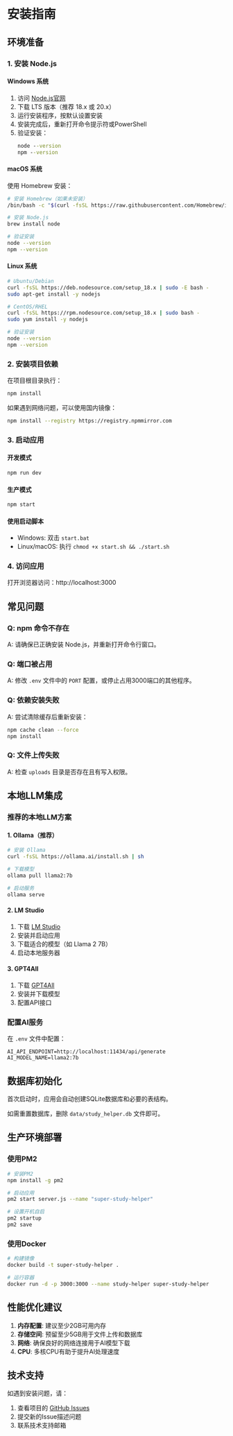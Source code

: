 # 安装指南

## 环境准备

### 1. 安装 Node.js

#### Windows 系统
1. 访问 [Node.js官网](https://nodejs.org/)
2. 下载 LTS 版本（推荐 18.x 或 20.x）
3. 运行安装程序，按默认设置安装
4. 安装完成后，重新打开命令提示符或PowerShell
5. 验证安装：
   ```cmd
   node --version
   npm --version
   ```

#### macOS 系统
使用 Homebrew 安装：
```bash
# 安装 Homebrew（如果未安装）
/bin/bash -c "$(curl -fsSL https://raw.githubusercontent.com/Homebrew/install/HEAD/install.sh)"

# 安装 Node.js
brew install node

# 验证安装
node --version
npm --version
```

#### Linux 系统
```bash
# Ubuntu/Debian
curl -fsSL https://deb.nodesource.com/setup_18.x | sudo -E bash -
sudo apt-get install -y nodejs

# CentOS/RHEL
curl -fsSL https://rpm.nodesource.com/setup_18.x | sudo bash -
sudo yum install -y nodejs

# 验证安装
node --version
npm --version
```

### 2. 安装项目依赖

在项目根目录执行：
```bash
npm install
```

如果遇到网络问题，可以使用国内镜像：
```bash
npm install --registry https://registry.npmmirror.com
```

### 3. 启动应用

#### 开发模式
```bash
npm run dev
```

#### 生产模式
```bash
npm start
```

#### 使用启动脚本
- Windows: 双击 `start.bat`
- Linux/macOS: 执行 `chmod +x start.sh && ./start.sh`

### 4. 访问应用

打开浏览器访问：http://localhost:3000

## 常见问题

### Q: npm 命令不存在
A: 请确保已正确安装 Node.js，并重新打开命令行窗口。

### Q: 端口被占用
A: 修改 `.env` 文件中的 `PORT` 配置，或停止占用3000端口的其他程序。

### Q: 依赖安装失败
A: 尝试清除缓存后重新安装：
```bash
npm cache clean --force
npm install
```

### Q: 文件上传失败
A: 检查 `uploads` 目录是否存在且有写入权限。

## 本地LLM集成

### 推荐的本地LLM方案

#### 1. Ollama（推荐）
```bash
# 安装 Ollama
curl -fsSL https://ollama.ai/install.sh | sh

# 下载模型
ollama pull llama2:7b

# 启动服务
ollama serve
```

#### 2. LM Studio
1. 下载 [LM Studio](https://lmstudio.ai/)
2. 安装并启动应用
3. 下载适合的模型（如 Llama 2 7B）
4. 启动本地服务器

#### 3. GPT4All
1. 下载 [GPT4All](https://gpt4all.io/)
2. 安装并下载模型
3. 配置API接口

### 配置AI服务

在 `.env` 文件中配置：
```env
AI_API_ENDPOINT=http://localhost:11434/api/generate
AI_MODEL_NAME=llama2:7b
```

## 数据库初始化

首次启动时，应用会自动创建SQLite数据库和必要的表结构。

如需重置数据库，删除 `data/study_helper.db` 文件即可。

## 生产环境部署

### 使用PM2
```bash
# 安装PM2
npm install -g pm2

# 启动应用
pm2 start server.js --name "super-study-helper"

# 设置开机自启
pm2 startup
pm2 save
```

### 使用Docker
```bash
# 构建镜像
docker build -t super-study-helper .

# 运行容器
docker run -d -p 3000:3000 --name study-helper super-study-helper
```

## 性能优化建议

1. **内存配置**: 建议至少2GB可用内存
2. **存储空间**: 预留至少5GB用于文件上传和数据库
3. **网络**: 确保良好的网络连接用于AI模型下载
4. **CPU**: 多核CPU有助于提升AI处理速度

## 技术支持

如遇到安装问题，请：
1. 查看项目的 [GitHub Issues](https://github.com/your-repo/issues)
2. 提交新的Issue描述问题
3. 联系技术支持邮箱